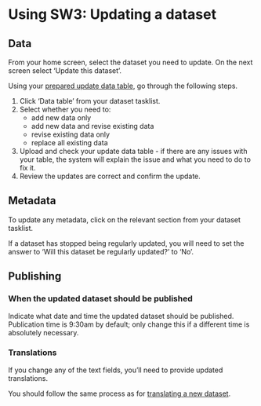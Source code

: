 # Using SW3: Updating a dataset

## Data

From your home screen, select the dataset you need to update. On the next screen select ‘Update this dataset’.

Using your [prepared update data table](Data-preparation-‐-Updating-datasets), go through the following steps.

1. Click ‘Data table’ from your dataset tasklist.
1. Select whether you need to:
   - add new data only
   - add new data and revise existing data
   - revise existing data only
   - replace all existing data
1. Upload and check your update data table - if there are any issues with your table, the system will explain the issue and what you need to do to fix it.
1. Review the updates are correct and confirm the update.

## Metadata

To update any metadata, click on the relevant section from your dataset tasklist.

If a dataset has stopped being regularly updated, you will need to set the answer to ‘Will this dataset be regularly updated?’ to ‘No’.

<!-- ### Update notes

A task for adding update notes will be in the 'Metadata' section of the tasklist. These notes will appear in the dataset's history section on the StatsWales website. They are required for any update.

In short, simple sentences explain:

- what has changed with the update
- why the changes have been made -->

## Publishing

### When the updated dataset should be published

Indicate what date and time the updated dataset should be published. Publication time is 9:30am by default; only change this if a different time is absolutely necessary.

### Translations

If you change any of the text fields, you’ll need to provide updated translations.

<!-- You’ll need to provide translations for:
- update notes
- any text fields you change -->

You should follow the same process as for [translating a new dataset](Using-SW3---Creating-a-new-dataset#guidance-translations).

<!-- You should follow the same process as for [translating a new dataset](Using-SW3---Creating-a-new-dataset#guidance-translations). The only difference is that the exported CSV will have columns for:

- text field name
- previous text (English) (not applicable for update notes)
- previous text (Welsh) (not applicable for update notes)
- new text (English)
- new text (Welsh)

The 'previous text' columns will be populated with the most recently published, bilingual entries for these fields. This will aid translators entering the new text in the translated language. They won’t have to retranslate everything if there have only been minor changes to the text. -->
